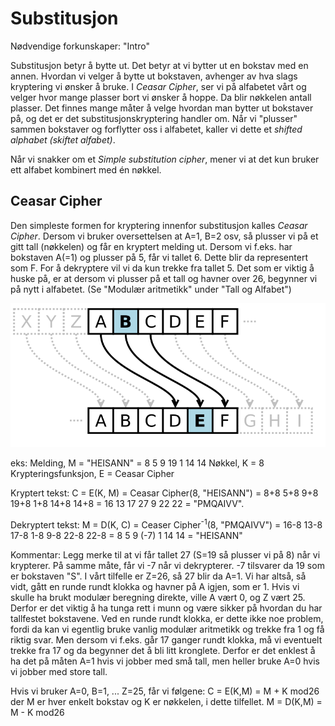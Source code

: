 # Substitusjon 

Nødvendige forkunskaper: "Intro"

Substitusjon betyr å bytte ut. Det betyr at vi bytter ut en bokstav med en annen. Hvordan vi velger å bytte ut bokstaven, avhenger av hva slags kryptering vi ønsker å bruke. I _Ceasar Cipher_, ser vi på alfabetet vårt og velger hvor mange plasser bort vi ønsker å hoppe. Da blir nøkkelen antall plasser. Det finnes mange måter å velge hvordan man bytter ut bokstaver på, og det er det substitusjonskryptering handler om. Når vi "plusser" sammen bokstaver og forflytter oss i alfabetet, kaller vi dette et _shifted alphabet (skiftet alfabet)_. 

Når vi snakker om et _Simple substitution cipher_, mener vi at det kun bruker ett alfabet kombinert med én nøkkel. 

## Ceasar Cipher
Den simpleste formen for kryptering innenfor substitusjon kalles _Ceasar Cipher_. 
Dersom vi bruker oversettelsen at A=1, B=2 osv, så plusser vi på et gitt tall (nøkkelen) og får en kryptert melding ut. Dersom vi f.eks. har bokstaven A(=1) og plusser på 5, får vi tallet 6. Dette blir da representert som F. For å dekryptere vil vi da kun trekke fra tallet 5. Det som er viktig å huske på, er at dersom vi plusser på et tall og havner over 26, begynner vi på nytt i alfabetet. (Se "Modulær aritmetikk" under "Tall og Alfabet")

![Ceasar Cipher med K=3](../../bilder/ceasar_cipher.PNG)

eks: 
Melding, M = "HEISANN" = 8 5 9 19 1 14 14
Nøkkel, K = 8
Krypteringsfunksjon, E = Ceasar Cipher

Kryptert tekst:
 C = E(K, M) = Ceasar Cipher(8, "HEISANN") = 8+8 5+8 9+8 19+8 1+8 14+8 14+8 = 16 13 17 27 9 22 22 = "PMQAIVV". 

Dekryptert tekst:
M = D(K, C) = Ceaser Cipher<sup>-1</sup>(8, "PMQAIVV") = 16-8 13-8 17-8 1-8 9-8 22-8 22-8 = 8 5 9 (-7) 1 14 14 = "HEISANN"

Kommentar: Legg merke til at vi  får tallet 27 (S=19 så plusser vi på 8) når vi krypterer. På samme måte, får vi -7 når vi dekrypterer. -7 tilsvarer da 19 som er bokstaven "S". I vårt tilfelle er Z=26, så 27 blir da A=1. Vi har altså, så vidt, gått en runde rundt klokka og havner på A igjen, som er 1. Hvis vi skulle ha brukt modulær beregning direkte, ville A vært 0, og Z vært 25. Derfor er det viktig å ha tunga rett i munn og være sikker på hvordan du har tallfestet bokstavene. Ved en runde rundt klokka, er dette ikke noe problem, fordi da kan vi egentlig bruke vanlig modulær aritmetikk og trekke fra 1 og få riktig svar. Men dersom vi f.eks. går 17 ganger rundt klokka, må vi eventuelt trekke fra 17 og da begynner det å bli litt kronglete. Derfor er det enklest å ha det på måten A=1 hvis vi jobber med små tall, men heller bruke A=0 hvis vi jobber med store tall.

Hvis vi bruker A=0, B=1, ... Z=25, får vi følgene: 
C = E(K,M) = M + K mod26 der M er hver enkelt bokstav og K er nøkkelen, i dette tilfellet. 
M = D(K,M) = M - K mod26